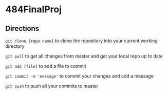 # 484FinalProj

## Directions
`git clone [repo name]` to clone the repository into your current working directory

`git pull` to get all changes from master and get your local repo up to date

`git add [file]` to add a file to commit

`git commit -m 'message'` to commit your changes and add a message

`git push` to push all your commits to master
